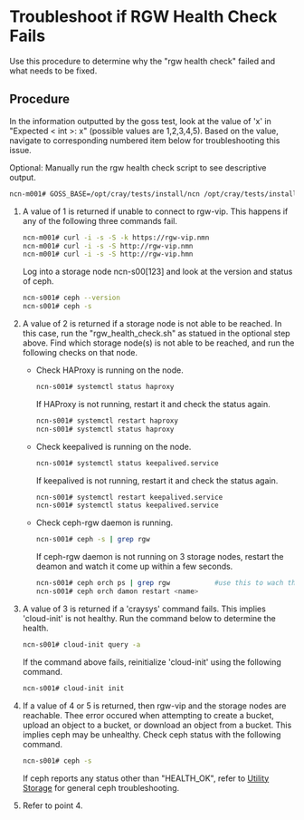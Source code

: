 # Troubleshoot if RGW Health Check Fails

Use this procedure to determine why the "rgw health check" failed and what needs to be fixed.

## Procedure

In the information outputted by the goss test, look at the value of 'x' in "Expected \< int \>: x" (possible values are 1,2,3,4,5). Based on the value, navigate to corresponding numbered item below for troubleshooting this issue.

Optional: Manually run the rgw health check script to see descriptive output.

```bash
ncn-m001# GOSS_BASE=/opt/cray/tests/install/ncn /opt/cray/tests/install/ncn/scripts/rgw_health_check.sh
```


1. A value of 1 is returned if unable to connect to rgw-vip. This happens if any of the following three commands fail.

    ```bash
    ncn-m001# curl -i -s -S -k https://rgw-vip.nmn
    ncn-m001# curl -i -s -S http://rgw-vip.nmn
    ncn-m001# curl -i -s -S http://rgw-vip.hmn
    ```
    Log into a storage node ncn-s00\[123\] and look at the version and status of ceph.
    ```bash
    ncn-s001# ceph --version
    ncn-s001# ceph -s
    ```


1. A value of 2 is returned if a storage node is not able to be reached. In this case, run the "rgw_health_check.sh" as statued in the optional step above. Find which storage node(s) is not able to be reached, and run the following checks on that node.

    - Check HAProxy is running on the node.
        
        ```bash
        ncn-s001# systemctl status haproxy
        ```
        If HAProxy is not running, restart it and check the status again.
        ```bash
        ncn-s001# systemctl restart haproxy
        ncn-s001# systemctl status haproxy
        ```

    - Check keepalived is running on the node.

        ```bash
        ncn-s001# systemctl status keepalived.service
        ```
        If keepalived is not running, restart it and check the status again.
        ```bash
        ncn-s001# systemctl restart keepalived.service
        ncn-s001# systemctl status keepalived.service
        ```

    - Check ceph-rgw daemon is running.
        ```bash
        ncn-s001# ceph -s | grep rgw
        ```
        If ceph-rgw daemon is not running on 3 storage nodes, restart the deamon and watch it come up within a few seconds.

        ```bash
        ncn-s001# ceph orch ps | grep rgw           #use this to wach the daemon start
        ncn-s001# ceph orch damon restart <name>
        ```


1. A value of 3 is returned if a 'craysys' command fails. This implies 'cloud-init' is not healthy. Run the command below to determine the health.

    ```bash
    ncn-s001# cloud-init query -a
    ```

    If the command above fails, reinitialize 'cloud-init' using the following command.

    ```bash
    ncn-s001# cloud-init init
    ```


1. If a value of 4 or 5 is returned, then rgw-vip and the storage nodes are reachable. Thee error occured when attempting to create a bucket, upload an object to a bucket, or download an object from a bucket. This implies ceph may be unhealthy. Check ceph status with the following command.

    ```bash
    ncn-s001# ceph -s
    ```

    If ceph reports any status other than "HEALTH_OK", refer to [Utility Storage](Utility_Storage.md) for general ceph troubleshooting. 

1. Refer to point 4. 

